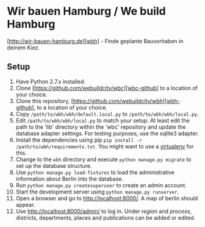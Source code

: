 Wir bauen Hamburg / We build Hamburg
====================================

[http://wir-bauen-hamburg.de][wbh] - Finde geplante Bauvorhaben in deinem Kiez.

## Setup

1. Have Python 2.7.x installed.
2. Clone [https://github.com/webuildcity/wbc][wbc-github] to a location of your choice.
3. Clone this repository, [https://github.com/webuildcity/wbh][wbh-github], to a location of your choice.
4. Copy `/path/to/wbh/wbh/default.local.py` to `/path/to/wbh/wbh/local.py`.
5. Edit `/path/to/wbh/wbh/local.py` to match your setup. At least edit the path to the 'lib' directory within the 'wbc' repository and update the database adapter settings. For testing purposes, use the sqlite3 adapter.
6. Install the dependencies using pip `pip install -r /path/to/wbh/requirements.txt`. You might want to use a [virtualenv][virtualenv] for this.
7. Change to the `wbh` directory and execute `python manage.py migrate` to set up the database structure.
8. Use `python manage.py load-fixtures` to load the administrative information about Berlin into the database.
9. Run `python manage.py createsuperuser` to create an admin account.
10. Start the development server using `python manage.py runserver`.
11. Open a browser and go to [http://localhost:8000/][wbh-home]. A map of berlin should appear.
12. Use [http://localhost:8000/admin/][wbh-admin] to log in. Under *region* and *process*, districts, departments, places and publications can be added or edited.

[wbh]: http://buergerbautstadt.de
[wbh-github]: https://github.com/webuildcity/wbh
[wbc-github]: https://github.com/webuildcity/wbc
[django]: https://docs.djangoproject.com/en/1.8/
[virtualenv]: https://virtualenv.pypa.io/en/latest/
[wbh-home]: http://localhost:8000/
[wbh-admin]: http://localhost:8000/admin/
